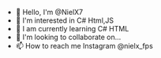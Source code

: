 - 👋 Hello, I'm @NielX7
- 👀 I'm interested in C# Html,JS
- 🌱 I am currently learning C# HTML
- 💞️ I'm looking to collaborate on...
- 📫 How to reach me Instagram @nielx_fps

<!---
NielX7/NielX7 is a ✨ special ✨ repository because its `README.md` (this file) appears on your GitHub profile.
You can click the Preview link to take a look at your changes.
--->
